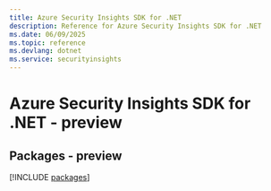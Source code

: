 ```yaml
---
title: Azure Security Insights SDK for .NET
description: Reference for Azure Security Insights SDK for .NET
ms.date: 06/09/2025
ms.topic: reference
ms.devlang: dotnet
ms.service: securityinsights
---
```

# Azure Security Insights SDK for .NET - preview
## Packages - preview
[!INCLUDE [packages](security-insights-index.md)]